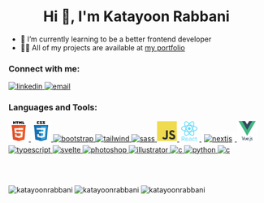 <h1 align="center">Hi 👋, I'm Katayoon Rabbani</h1>

- 🔭 I’m currently learning to be a better frontend developer
- 👨‍💻 All of my projects are available at [my portfolio](https://katayoonrabbani.netlify.app/)


<h3 align="left">Connect with me:</h3>
<p align="left">
    <a href="https://www.linkedin.com/in/katayoon-rabbani-472005213/" target="blank">
        <img src="https://upload.wikimedia.org/wikipedia/commons/8/81/LinkedIn_icon.svg" alt="linkedin" width="40"/>
    </a>
    <a href="mailto:ktyrbni@gmail.com" target="blank">
        <img src="https://upload.wikimedia.org/wikipedia/commons/7/7e/Gmail_icon_%282020%29.svg" alt="email" width="40"/>
    </a>
</p>


<h3 align="left">Languages and Tools:</h3>
<p align="left">
    <a href="https://www.w3.org/html/" target="_blank" rel="noreferrer"> 
        <img src="https://raw.githubusercontent.com/devicons/devicon/master/icons/html5/html5-original-wordmark.svg" alt="html5" width="40"/>
    </a> 
    <a href="https://www.w3schools.com/css/" target="_blank" rel="noreferrer"> 
        <img src="https://raw.githubusercontent.com/devicons/devicon/master/icons/css3/css3-original-wordmark.svg" alt="css3" width="40"/>
    </a> 
    <a href="https://getbootstrap.com" target="_blank" rel="noreferrer"> 
        <img src="https://upload.wikimedia.org/wikipedia/commons/thumb/b/b2/Bootstrap_logo.svg/640px-Bootstrap_logo.svg.png" alt="bootstrap" width="40"/>
    </a> 
    <a href="https://tailwindcss.com" target="_blank" rel="noreferrer"> 
        <img src="https://upload.wikimedia.org/wikipedia/commons/thumb/d/d5/Tailwind_CSS_Logo.svg/512px-Tailwind_CSS_Logo.svg.png?20230715030042" alt="tailwind" width="40" />
    </a> 
    <a href="https://sass-lang.com" target="_blank" rel="noreferrer"> 
        <img src="https://sass-lang.com/assets/img/logos/logo.svg" alt="sass" width="40"/>
    </a> 
    <a href="https://developer.mozilla.org/en-US/docs/Web/JavaScript" target="_blank" rel="noreferrer"> 
        <img src="https://raw.githubusercontent.com/devicons/devicon/master/icons/javascript/javascript-original.svg" alt="javascript" width="40"/>
    </a> 
    <a href="https://reactjs.org/" target="_blank" rel="noreferrer"> 
        <img src="https://raw.githubusercontent.com/devicons/devicon/master/icons/react/react-original-wordmark.svg" alt="react" width="40"/>
    </a>
    <a href="https://nextjs.org/" target="_blank" rel="noreferrer"> 
        <img src="https://cdn.worldvectorlogo.com/logos/next-js.svg" style="border: 5px solid #fff" alt="nextjs" width="40"/>
    </a>
    <a href="https://vuejs.org/" target="_blank" rel="noreferrer"> 
        <img src="https://raw.githubusercontent.com/devicons/devicon/master/icons/vuejs/vuejs-original-wordmark.svg" alt="vuejs" width="40"/>
    </a> 
    <a href="https://www.typescriptlang.org/" target="_blank" rel="noreferrer"> 
        <img src="https://upload.wikimedia.org/wikipedia/commons/4/4c/Typescript_logo_2020.svg" alt="typescript" width="40"/>
    </a>
    <a href="https://svelte.dev/" target="_blank" rel="noreferrer"> 
        <img src="https://upload.wikimedia.org/wikipedia/commons/1/1b/Svelte_Logo.svg" alt="svelte" width="40"/>
    </a> 
    <a href="https://www.photoshop.com/en" target="_blank" rel="noreferrer">
        <img src="https://upload.wikimedia.org/wikipedia/commons/thumb/a/af/Adobe_Photoshop_CC_icon.svg/768px-Adobe_Photoshop_CC_icon.svg.png" alt="photoshop" width="40"/>
    </a>
    <a href="https://www.adobe.com/in/products/illustrator.html" target="_blank" rel="noreferrer">
        <img src="https://upload.wikimedia.org/wikipedia/commons/thumb/f/fb/Adobe_Illustrator_CC_icon.svg/640px-Adobe_Illustrator_CC_icon.svg.png" alt="illustrator" width="40"/>
    </a>
    <a href="#" target="_blank" rel="noreferrer">
        <img src="https://upload.wikimedia.org/wikipedia/commons/1/18/C_Programming_Language.svg" alt="c" width="40"/>
    </a>
    <a href="https://www.python.org/" target="_blank" rel="noreferrer">
        <img src="https://upload.wikimedia.org/wikipedia/commons/c/c3/Python-logo-notext.svg" alt="python" width="40"/>
    </a>
    <a href="https://www.java.com/" target="_blank" rel="noreferrer">
        <img src="https://www.vectorlogo.zone/logos/java/java-icon.svg" alt="c" width="40"/>
    </a>
</p>

<br>
<br>

<p>
    <img src="https://github-readme-stats.vercel.app/api?username=katayoon-rb&show_icons=true&locale=en" alt="katayoonrabbani" width="410" />
    <img src="https://github-readme-streak-stats.herokuapp.com/?user=katayoon-rb&" alt="katayoonrabbani" width="410" />
    <img src="https://github-readme-stats.vercel.app/api/top-langs?username=katayoon-rb&show_icons=true&locale=en&layout=compact" alt="katayoonrabbani" />
</p>
